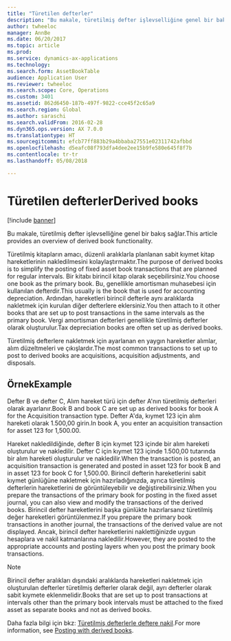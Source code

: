 ```yaml
---
title: "Türetilen defterler"
description: "Bu makale, türetilmiş defter işlevselliğine genel bir bakış sağlar."
author: twheeloc
manager: AnnBe
ms.date: 06/20/2017
ms.topic: article
ms.prod: 
ms.service: dynamics-ax-applications
ms.technology: 
ms.search.form: AssetBookTable
audience: Application User
ms.reviewer: twheeloc
ms.search.scope: Core, Operations
ms.custom: 3401
ms.assetid: 862d6450-187b-497f-9822-cce45f2c65a9
ms.search.region: Global
ms.author: saraschi
ms.search.validFrom: 2016-02-28
ms.dyn365.ops.version: AX 7.0.0
ms.translationtype: HT
ms.sourcegitcommit: efcb77ff883b29a4bbaba27551e02311742afbbd
ms.openlocfilehash: d5eafc08f793dfa4dee2ee15b9fe580e645f8f7b
ms.contentlocale: tr-tr
ms.lasthandoff: 05/08/2018

---
```


# <a name="derived-books"></a><span data-ttu-id="d34d8-103">Türetilen defterler</span><span class="sxs-lookup"><span data-stu-id="d34d8-103">Derived books</span></span>

[!include [banner](../includes/banner.md)]

<span data-ttu-id="d34d8-104">Bu makale, türetilmiş defter işlevselliğine genel bir bakış sağlar.</span><span class="sxs-lookup"><span data-stu-id="d34d8-104">This article provides an overview of derived book functionality.</span></span>

<span data-ttu-id="d34d8-105">Türetilmiş kitapların amacı, düzenli aralıklarla planlanan sabit kıymet kitap hareketlerinin nakledilmesini kolaylaştırmaktır.</span><span class="sxs-lookup"><span data-stu-id="d34d8-105">The purpose of derived books is to simplify the posting of fixed asset book transactions that are planned for regular intervals.</span></span>  <span data-ttu-id="d34d8-106">Bir kitabı birincil kitap olarak seçebilirsiniz.</span><span class="sxs-lookup"><span data-stu-id="d34d8-106">You choose one book as the primary book.</span></span> <span data-ttu-id="d34d8-107">Bu, genellikle amortisman muhasebesi için kullanılan defterdir.</span><span class="sxs-lookup"><span data-stu-id="d34d8-107">This usually is the book that is used for accounting depreciation.</span></span> <span data-ttu-id="d34d8-108">Ardından, hareketleri birincil defterle aynı aralıklarda nakletmek için kurulan diğer defterlere eklersiniz.</span><span class="sxs-lookup"><span data-stu-id="d34d8-108">You then attach to it other books that are set up to post transactions in the same intervals as the primary book.</span></span> <span data-ttu-id="d34d8-109">Vergi amortisman defterleri genellikle türetilmiş defterler olarak oluşturulur.</span><span class="sxs-lookup"><span data-stu-id="d34d8-109">Tax depreciation books are often set up as derived books.</span></span> 

<span data-ttu-id="d34d8-110">Türetilmiş defterlere nakletmek için ayarlanan en yaygın hareketler alımlar, alım düzeltmeleri ve çıkışlardır.</span><span class="sxs-lookup"><span data-stu-id="d34d8-110">The most common transactions to set up to post to derived books are acquisitions, acquisition adjustments, and disposals.</span></span> 

## <a name="example"></a><span data-ttu-id="d34d8-111">Örnek</span><span class="sxs-lookup"><span data-stu-id="d34d8-111">Example</span></span>

<span data-ttu-id="d34d8-112">Defter B ve defter C, Alım hareket türü için defter A'nın türetilmiş defterleri olarak ayarlanır.</span><span class="sxs-lookup"><span data-stu-id="d34d8-112">Book B and book C are set up as derived books for book A for the Acquisition transaction type.</span></span> <span data-ttu-id="d34d8-113">Defter A'da, kıymet 123 için alım hareketi olarak 1.500,00 girin.</span><span class="sxs-lookup"><span data-stu-id="d34d8-113">In book A, you enter an acquisition transaction for asset 123 for 1,500.00.</span></span> 

<span data-ttu-id="d34d8-114">Hareket nakledildiğinde, defter B için kıymet 123 içinde bir alım hareketi oluşturulur ve nakledilir. Defter C için kıymet 123 içinde 1.500,00 tutarında bir alım hareketi oluşturulur ve nakledilir.</span><span class="sxs-lookup"><span data-stu-id="d34d8-114">When the transaction is posted, an acquisition transaction is generated and posted in asset 123 for book B and in asset 123 for book C for 1,500.00.</span></span> <span data-ttu-id="d34d8-115">Birincil defterin hareketlerini sabit kıymet günlüğüne nakletmek için hazırladığınızda, ayrıca türetilmiş defterlerin hareketlerini de görüntüleyebilir ve değiştirebilirsiniz.</span><span class="sxs-lookup"><span data-stu-id="d34d8-115">When you prepare the transactions of the primary book for posting in the fixed asset journal, you can also view and modify the transactions of the derived books.</span></span> <span data-ttu-id="d34d8-116">Birincil defter hareketlerini başka günlükte hazırlarsanız türetilmiş değer hareketleri görüntülenmez.</span><span class="sxs-lookup"><span data-stu-id="d34d8-116">If you prepare the primary book transactions in another journal, the transactions of the derived value are not displayed.</span></span> <span data-ttu-id="d34d8-117">Ancak, birincil defter hareketlerini naklettiğinizde uygun hesaplara ve nakil katmanlarına nakledilir.</span><span class="sxs-lookup"><span data-stu-id="d34d8-117">However, they are posted to the appropriate accounts and posting layers when you post the primary book transactions.</span></span>

> [!NOTE]                                                                                                                               
> <span data-ttu-id="d34d8-118">Birincil defter aralıkları dışındaki aralıklarda hareketleri nakletmek için oluşturulan defterler türetilmiş defterler olarak değil, ayrı defterler olarak sabit kıymete eklenmelidir.</span><span class="sxs-lookup"><span data-stu-id="d34d8-118">Books that are set up to post transactions at intervals other than the primary book intervals must be attached to the fixed asset as separate books and not as derived books.</span></span>  

<span data-ttu-id="d34d8-119">Daha fazla bilgi için bkz: [Türetilmiş defterlerle deftere nakil](post-derived-value-models.md).</span><span class="sxs-lookup"><span data-stu-id="d34d8-119">For more information, see [Posting with derived books](post-derived-value-models.md).</span></span>




